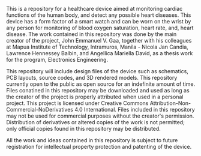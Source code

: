 This is a repository for a healthcare device aimed at monitoring cardiac functions of the human body, and detect any possible heart diseases. This device has a form factor of a smart watch and can be worn on the wrist by any person for monitoring of blood oxygen saturation, heart rate, and, heart disease. The work contained in this repository was done by the main creator of the project, John Emmanuel V. Gaa, together with his colleagues at Mapua Institute of Technology, Intramuros, Manila - Nicola Jan Candia, Lawrence Hennessey Balbin, and Angellica Mariella David, as a thesis work for the program, Electronics Engineering.

This repository will include design files of the device such as schematics, PCB layouts, source codes, and 3D rendered models. This repository currently open to the public as open source for an indefinite amount of time. Files conatined in this repository may be downloaded and used as long as the creator of the project is properly attributed when used in a personal project. This project is licensed under Creative Commons Attribution-Non-Commercial-NoDerivatives 4.0 International. Files included in this repository may not be used for commercial purposes without the creator's permission. Distribution of derivatives or altered copies of the work is not permitted; only official copies found in this repository may be distributed.

All the work and ideas contained in this repository is subject to future registration for intellectual property protection and patenting of the device.

